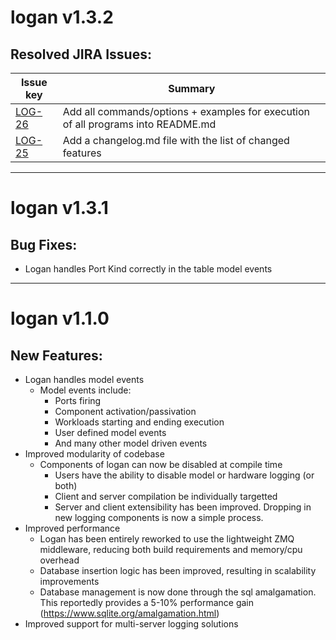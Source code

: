 # logan v1.3.2

## Resolved JIRA Issues:
| Issue key | Summary|
| --- | --- |
| [LOG-26](https://cdit-ma.atlassian.net/browse/LOG-26) | Add all commands/options + examples for execution of all programs into README.md |
| [LOG-25](https://cdit-ma.atlassian.net/browse/LOG-25) | Add a changelog.md file with the list of changed features |

---

# logan v1.3.1

## Bug Fixes:
* Logan handles Port Kind correctly in the table model events

---

# logan v1.1.0

## New Features:
* Logan handles model events
    * Model events include:
         * Ports firing
         * Component activation/passivation
         * Workloads starting and ending execution
         * User defined model events
         * And many other model driven events
* Improved modularity of codebase
    * Components of logan can now be disabled at compile time
        * Users have the ability to disable model or hardware logging (or both)
        * Client and server compilation be individually targetted
        * Server and client extensibility has been improved. Dropping in new logging components is now a simple process.
* Improved performance
    * Logan has been entirely reworked to use the lightweight ZMQ middleware, reducing both build requirements and memory/cpu overhead
    * Database insertion logic has been improved, resulting in scalability improvements
    * Database management is now done through the sql amalgamation. This reportedly provides a 5-10% performance gain (https://www.sqlite.org/amalgamation.html)
* Improved support for multi-server logging solutions
